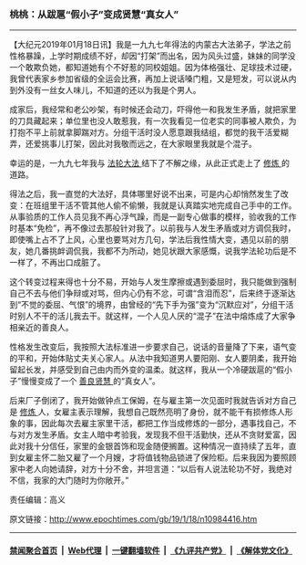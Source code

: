 ### 桃桃：从跋扈“假小子”变成贤慧“真女人”
------------------------

<p>
 【大纪元2019年01月18日讯】我是一九九七年得法的内蒙古大法弟子，学法之前性格暴躁，上学时期成绩不好，却因“打架”而出名，因为风头过盛，妹妹的同学没一个敢欺负她，都知道她有个不好惹的同校姐姐。因为体格强壮、足球技术过硬，我曾代表家乡参加省级的全运会比赛，再加上说话嗓门粗，又是短发，可以说从内到外没有一丝女人味儿，不知道的还以为我是个男人。
</p>
<p>
 成家后，我经常和老公吵架，有时候还会动刀，吓得他一和我发生矛盾，就把家里的刀具藏起来；单位里也没人敢惹我，有一次我看见一位老实的同事被人欺负，为打抱不平上前就拿脚踹对方。分组干活时没人愿意跟我结组，都觉的我干活爱糊弄，还爱挑事儿打架，因此对我敬而远之，在大家眼里我就是个混子。
</p>
<p>
 幸运的是，一九九七年我与
 <a href="http://www.epochtimes.com/gb/tag/%E6%B3%95%E8%BD%AE%E5%A4%A7%E6%B3%95.html">
  法轮大法
 </a>
 结下了不解之缘，从此正式走上了
 <a href="http://www.epochtimes.com/gb/tag/%E4%BF%AE%E7%82%BC.html">
  修炼
 </a>
 的道路。
</p>
<p>
 得法之后，我一直觉的大法好，具体哪里好说不出来，可是内心却悄然发生了改变：在班组里干活不管其他人偷不偷懒，我就是认真踏实地完成自己手中的工作。从事验质的工作人员见我不再心浮气躁，而是一副专心做事的模样，验收我的工作时基本“免检”，再不像过去那般针对我了。以前我与人发生矛盾或对方调侃我时，即使嘴上占不了上风，心里也要骂对方几句，学法后我性情大变，遇见以前的朋友，她几番挑衅调侃我，我都不为所动，她见状跟大家感慨，说我学法轮功后是不一样了，不再出口成脏了。
</p>
<p>
 这个转变过程来得也十分不易，开始与人发生摩擦或遇到委屈时，我只能做到强制自己不去与他们争辩或对骂，但内心仍有不忿，可谓“含泪而忍”，后来终于逐渐达到“不觉的委屈、气恨”的境界，由曾经的“先下手为强”变为“沉默应对”，分组干活时别人不干的活儿我去干。就这样，一个人见人厌的“混子”在法中熔炼成了大家争相亲近的善良人。
</p>
<p>
 性格发生改变后，我按照大法标准进一步要求自己，说话的音量降了下来，语气变的平和，开始体贴丈夫关心家人。从法中我知道男人要阳刚、女人要阴柔，我开始留起长发，并感受到自己由内而外变的温柔。就这样，我从一个冷硬跋扈的“假小子”慢慢变成了一个
 <a href="http://www.epochtimes.com/gb/tag/%E5%96%84%E8%89%AF%E8%B4%A4%E6%85%A7.html">
  善良贤慧
 </a>
 的“真女人”。
</p>
<p>
 后来厂子倒闭了，我开始做钟点工保姆，在与雇主第一次见面时我就告诉对方自己是
 <a href="http://www.epochtimes.com/gb/tag/%E4%BF%AE%E7%82%BC.html">
  修炼
 </a>
 人，女雇主表示理解，我想自己既然亮明了身份，就不能干有损修炼人形象的事，因此每次去雇主家里干活，都把工作当成修炼的一部分，遇事找自己，不与对方发生矛盾。女主人暗中考验我，发现我不但干活勤快，还从不贪财爱富，因此对我十分信任，家里的金银首饰和现金随便搁置。这种情况一直持续了五年，直到女雇主怀二胎又雇了一个月嫂，才将值钱物品锁进了保险柜。后来我因为要照顾家中老人向她请辞，对方十分不舍，并坦言道：“以后有人说法轮功不好，我绝对不信，我家的大门随时为你敞开。”
</p>
<p>
 责任编辑：高义
</p>

原文链接：http://www.epochtimes.com/gb/19/1/18/n10984416.htm


------------------------
#### [禁闻聚合首页](https://github.com/gfw-breaker/banned-news/blob/master/README.md) &nbsp;|&nbsp; [Web代理](https://github.com/gfw-breaker/open-proxy/blob/master/README.md) &nbsp;|&nbsp; [一键翻墙软件](https://github.com/gfw-breaker/nogfw/blob/master/README.md) &nbsp;|&nbsp; [《九评共产党》](https://github.com/gfw-breaker/9ping.md/blob/master/README.md#九评之一评共产党是什么) &nbsp;|&nbsp; [《解体党文化》](https://github.com/gfw-breaker/jtdwh.md/blob/master/README.md#绪论)